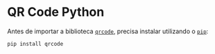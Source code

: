 # QR Code Python

Antes de importar a biblioteca [`qrcode`](https://pypi.org/project/qrcode/), precisa instalar utilizando o [`pip`](https://pip.pypa.io/en/stable/):

```
pip install qrcode
```
